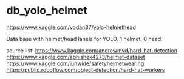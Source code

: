 # db_yolo_helmet

https://www.kaggle.com/vodan37/yolo-helmethead

Data base with helmet/head lanels for YOLO.
1 helmet, 0 head.

source list:
https://www.kaggle.com/andrewmvd/hard-hat-detection
https://www.kaggle.com/abhishek4273/helmet-dataset
https://www.kaggle.com/junwide/safetyhelmetwearing
https://public.roboflow.com/object-detection/hard-hat-workers
